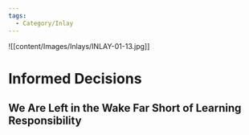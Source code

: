 ```yaml
---
tags:
  - Category/Inlay
---
```

![[content/Images/Inlays/INLAY-01-13.jpg]]
# Informed Decisions
## We Are Left in the Wake Far Short of Learning Responsibility